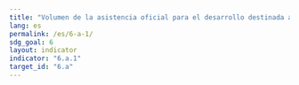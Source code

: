 ```yaml
---
title: "Volumen de la asistencia oficial para el desarrollo destinada al agua y el saneamiento que forma parte de un plan de gastos coordinados del gobierno"
lang: es
permalink: /es/6-a-1/
sdg_goal: 6
layout: indicator
indicator: "6.a.1"
target_id: "6.a"
---
```



